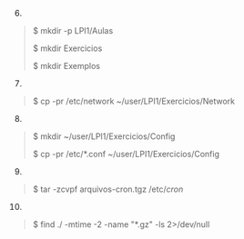 6. 
> $ mkdir -p LPI1/Aulas
>  
> $ mkdir Exercicios
> 
> $ mkdir Exemplos

7. 
> $ cp -pr /etc/network ~/user/LPI1/Exercicios/Network

8.
> $ mkdir ~/user/LPI1/Exercicios/Config
> 
> $ cp -pr /etc/*.conf ~/user/LPI1/Exercicios/Config

9.
> $ tar -zcvpf arquivos-cron.tgz /etc/*cron*

10.
> $ find ./ -mtime -2 -name "*.gz" -ls 2>/dev/null
